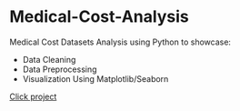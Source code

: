 # Medical-Cost-Analysis
Medical Cost Datasets Analysis using Python to showcase:
* Data Cleaning
* Data Preprocessing
* Visualization Using Matplotlib/Seaborn


[Click project](https://github.com/a-alejo/Medical-Cost-Analysis/blob/main/Medical%20Cost%20Analysis.ipynb)
